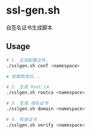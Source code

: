 # ssl-gen.sh
自签名证书生成脚本

## Usage
```sh
# 1. 生成配置文件,
./sslgen.sh conf <namespace>

# 按需修改后...

# 2. 生成 Root CA
./sslgen.sh rootca <namespace>

# 3. 生成 域名证书
./sslgen.sh domain <namespace>

# 4. 检查证书
./sslgen.sh verify <namespace>
```
